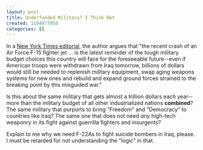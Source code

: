 ```yaml
---
layout: post
title: Underfunded Military? I Think Not
created: 1194977958
categories: []
---
```

In a <a href="http://www.nytimes.com/2007/11/13/opinion/13tues1.html" rel="external">New York Times editorial</a>, the author argues that "the recent crash of an Air Force F-15 fighter jet ... is the latest reminder of the tough military budget choices this country will face for the foreseeable future--even if American troops were withdrawn from Iraq tomorrow, billions of dollars would still be needed to replenish military equipment, swap aging weapons systems for new ones and rebuild and expand ground forces strained to the breaking point by this misguided war."

Is this about the same military that gets almost a trillion dollars each year--more than the military budget of all other industrialized nations <strong>combined</strong>? The same military that purports to bring "Freedom" and "Democracy" to countries like Iraq? The same one that does not need <em>any</em> high-tech weaponry in its fight against guerrilla fighters and insurgents?

Explain to me why we need F-22As to fight suicide bombers in Iraq, please. I must be retarded for not understanding the "logic" in that.
